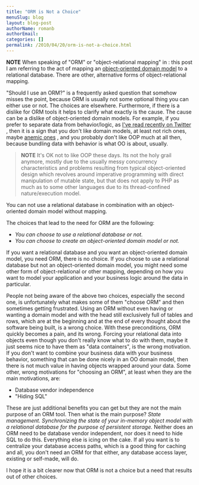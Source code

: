```yaml
---
title: "ORM is Not a Choice"
menuSlug: blog
layout: blog-post
authorName: romanb
authorEmail:
categories: []
permalink: /2010/04/20/orm-is-not-a-choice.html
---
```

**NOTE** When speaking of "ORM" or "object-relational mapping" in
:   this post I am referring to the act of mapping an [object-oriented
    domain model](http://martinfowler.com/eaaCatalog/domainModel.html)
    to a relational database. There are other, alternative forms of
    object-relational mapping.

"Should I use an ORM?" is a frequently asked question that somehow
misses the point, because ORM is usually not some optional thing you can
either use or not. The choices are elsewhere. Furthermore, if there is a
dislike for ORM tools it helps to clarify what exactly is the cause. The
cause can be a dislike of object-oriented domain models. For example, if
you prefer to separate data from behavior/logic, as [I've read recently
on Twitter](http://twitter.com/elazar/status/12492601691) , then it is a
sign that you don't like domain models, at least not rich ones, maybe
[anemic ones](http://martinfowler.com/bliki/AnemicDomainModel.html) ,
and you probably don't like OOP much at all then, because bundling data
with behavior is what OO is about, usually.

> **NOTE** It's OK not to like OOP these days. Its not the holy grail
> anymore, mostly due to the usually messy concurrency characteristics
> and problems resulting from typical object-oriented design which
> revolves around imperative programming with direct manipulation of
> mutable state, but that does not apply to PHP as much as to some other
> languages due to its thread-confined nature/execution model.

You can not use a relational database in combination with an
object-oriented domain model without mapping.

The choices that lead to the need for ORM are the following:

-   *You can choose to use a relational database or not.*
-   *You can choose to create an object-oriented domain model or not.*

If you want a relational database and you want an object-oriented domain
model, you need ORM, there is no choice. If you choose to use a
relational database but not an object-oriented domain model, you might
need some other form of object-relational or other mapping, depending on
how you want to model your application and your business logic around
the data in particular.

People not being aware of the above two choices, especially the second
one, is unfortunately what makes some of them "choose ORM" and then
sometimes getting frustrated. Using an ORM without even having or
wanting a domain model and with the head still exclusively full of
tables and rows, which are at the beginning and at the end of every
thought about the software being built, is a wrong choice. With these
preconditions, ORM quickly becomes a pain, and its wrong. Forcing your
relational data into objects even though you don't really know what to
do with them, maybe it just seems nice to have them as "data
containers", is the wrong motivation. If you don't want to combine your
business data with your business behavior, something that can be done
nicely in an OO domain model, then there is not much value in having
objects wrapped around your data. Some other, wrong motivations for
"choosing an ORM", at least when they are the main motivations, are:

-   Database vendor independence
-   "Hiding SQL"

These are just additional benefits you can get but they are not the main
purpose of an ORM tool. Then what is the main purpose? *State
management. Synchronizing the state of your in-memory object model with
a relational database for the purpose of persistent storage.* Neither
does an ORM need to be database vendor independent, nor does it need to
hide SQL to do this. Everything else is icing on the cake. If all you
want is to centralize your database access paths, which is a good thing
for caching and all, you don't need an ORM for that either, any database
access layer, existing or self-made, will do.

I hope it is a bit clearer now that ORM is not a choice but a need that
results out of other choices.
